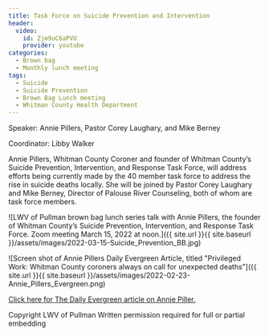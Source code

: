 ```yaml
---
title: Task Force on Suicide Prevention and Intervention
header:
  video:
    id: Zjm9uC6aPVU
    provider: youtube
categories:
  - Brown bag
  - Monthly lunch meeting
tags:
  - Suicide
  - Suicide Prevention
  - Brown Bag Lunch meeting
  - Whitman County Health Department
---
```


Speaker: Annie Pillers, Pastor Corey Laughary, and Mike Berney

Coordinator: Libby Walker

Annie Pillers, Whitman County Coroner and founder of Whitman County’s Suicide Prevention, Intervention, and Response Task Force, will address efforts being currently made by the 40 member task force to address the rise in suicide deaths locally.  She will be joined by Pastor Corey Laughary and Mike Berney, Director of Palouse River Counseling, both of whom are task force members.


![LWV of Pullman brown bag lunch series talk with Annie Pillers, the founder of Whitman County’s Suicide Prevention, Intervention, and Response Task Force. Zoom meeting March 15, 2022 at noon.]({{ site.url }}{{ site.baseurl }}/assets/images/2022-03-15-Suicide_Prevention_BB.jpg)

![Screen shot of Annie Pillers Daily Evergreen Article, titled "Privileged Work: Whitman County coroners always on call for unexpected deaths"]({{ site.url }}{{ site.baseurl }}/assets/images/2022-02-23-Annie_Pillers_Evergreen.png)

[Click here for The Daily Evergreen article on Annie Piller.](https://dailyevergreen.com/tag/whitman-county-suicide-prevention-task-force/)

Copyright LWV of Pullman
Written permission required for full or partial embedding

<!---change the title to whatever you want the post to be titled
change the ID out to the end of the youtube link https://youtu.be/r61ARK4Qv9c -->
